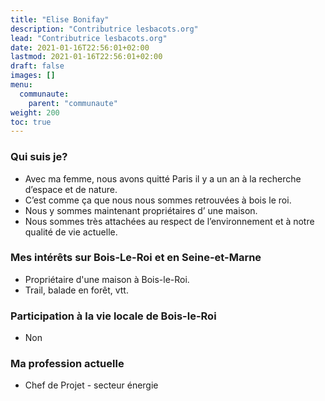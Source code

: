 ```yaml
---
title: "Elise Bonifay"
description: "Contributrice lesbacots.org"
lead: "Contributrice lesbacots.org"
date: 2021-01-16T22:56:01+02:00
lastmod: 2021-01-16T22:56:01+02:00
draft: false
images: []
menu:
  communaute:
    parent: "communaute"
weight: 200
toc: true
---
```


### Qui suis je?

- Avec ma femme, nous avons quitté Paris il y a un an à la recherche d’espace et de nature.
- C’est comme ça que nous nous sommes retrouvées à bois le roi.
- Nous y sommes maintenant propriétaires d’ une maison.
- Nous sommes très attachées au respect de l’environnement et à notre qualité de vie actuelle.

### Mes intérêts sur Bois-Le-Roi et en Seine-et-Marne

- Propriétaire d'une maison à Bois-le-Roi.
- Trail, balade en forêt, vtt.

### Participation à la vie locale de Bois-le-Roi

- Non

### Ma profession actuelle

- Chef de Projet - secteur énergie
